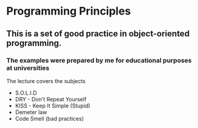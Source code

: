 # Programming Principles

## This is a set of good practice in object-oriented programming.

### The examples were prepared by me for educational purposes at universities

The lecture covers the subjects 
* S.O.L.I.D
* DRY - Don't Repeat Yourself
* KISS - Keep It Simple (Stupid)
* Demeter law
* Code Smell (bad practices)
